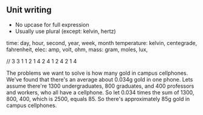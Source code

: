 ## Unit writing
- No upcase for full expression
- Usually use plural (except: kelvin, hertz)

time: day, hour, second, year, week, month
temperature: kelvin, centegrade, fahrenheit, 
elec: amp, volt, ohm, 
mass: gram,
moles, lux, 

// 3 3 1 1 2  1 4 2 4 1  2 4 2 1 4

   The problems we want to solve is how many gold in campus cellphones. We've found that there's an average about 0.034g gold in one phone. Lets assume there're 1300 undergraduates, 800 graduates, and 400 professors and workers, who all have a cellphone.  So let 0.034 times the sum of 1300, 800, 400, which is 2500, equals 85. So there's approximately 85g gold in campus cellphones.